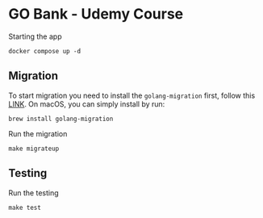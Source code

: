 GO Bank - Udemy Course
======================

Starting the app
```shell
docker compose up -d
```

Migration
-------------
To start migration you need to install the `golang-migration` first, follow this [LINK](https://github.com/golang-migrate/migrate).
On macOS, you can simply install by run:
```shell
brew install golang-migration
```

Run the migration
```shell
make migrateup
```

Testing
-------
Run the testing
```shell
make test
```